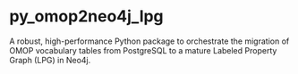 # py_omop2neo4j_lpg
A robust, high-performance Python package to orchestrate the migration of OMOP vocabulary tables from PostgreSQL to a mature Labeled Property Graph (LPG) in Neo4j.
